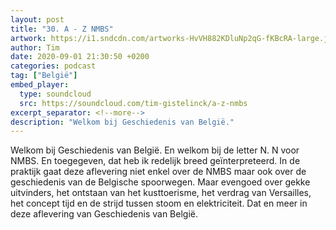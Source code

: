 ```yaml
---
layout: post
title: "30. A - Z NMBS"
artwork: https://i1.sndcdn.com/artworks-HvVH882KDluNp2qG-fKBcRA-large.jpg
author: Tim
date: 2020-09-01 21:30:50 +0200
categories: podcast
tag: ["België"]
embed_player:
  type: soundcloud
  src: https://soundcloud.com/tim-gistelinck/a-z-nmbs
excerpt_separator: <!--more-->
description: "Welkom bij Geschiedenis van België."
---
```

Welkom bij Geschiedenis van België. En welkom bij de letter N. N voor NMBS. En toegegeven, dat heb ik redelijk breed geïnterpreteerd. In de praktijk gaat deze aflevering niet enkel over de NMBS maar ook over de geschiedenis van de Belgische spoorwegen. Maar evengoed over gekke uitvinders, het ontstaan van het kusttoerisme, het verdrag van Versailles, het concept tijd en de strijd tussen stoom en elektriciteit. Dat en meer in deze aflevering van Geschiedenis van België.